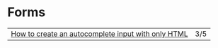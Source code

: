 # Forms

|  |  |
| :--- | :--- |
| [How to create an autocomplete input with only HTML](https://gomakethings.com/how-to-create-an-autocomplete-input-with-only-html/?mc_cid=c61de3cb62&mc_eid=[UNIQID]) | 3/5 |


